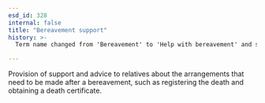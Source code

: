 ```yaml
---
esd_id: 328
internal: false
title: "Bereavement support"
history: >-
  Term name changed from 'Bereavement' to 'Help with bereavement' and scope notes added in version 2.02. Term name changed from 'Help with bereavement' to 'Death - bereavement - advice and support' in version 3.00. Name changed to 'Bereavement support' in version 4.00.

---
```


Provision of support and advice to relatives about the arrangements that need to be made after a bereavement, such as registering the death and obtaining a death certificate.

